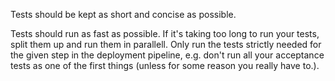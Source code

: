 Tests should be kept as short and concise as possible.

Tests should run as fast as possible. If it's taking too long to run your tests, split them up and run them in parallell. Only run the tests strictly needed for the given step in the deployment pipeline, e.g. don't run all your acceptance tests as one of the first things (unless for some reason you really have to.).